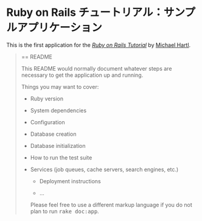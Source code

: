 # Ruby on Rails チュートリアル：サンプルアプリケーション

This is the first application for the
[*Ruby on Rails Tutorial*](http://railstutorial.jp/)
by [Michael Hartl](http://michaelhartl.com/).

> == README
>
> This README would normally document whatever steps are necessary to get the
> application up and running.
>
> Things you may want to cover:
>
> * Ruby version
>
> * System dependencies
>
> * Configuration
>
> * Database creation
>
> * Database initialization
>
> * How to run the test suite
>
> * Services (job queues, cache servers, search engines, etc.)
>
> 	* Deployment instructions
>
> 	* ...
>
>
> 	Please feel free to use a different markup language if you do not plan to run
> 	<tt>rake doc:app</tt>.
